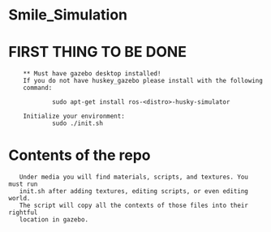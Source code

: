 # Smile_Simulation

# FIRST THING TO BE DONE
        ** Must have gazebo desktop installed!
        If you do not have huskey_gazebo please install with the following
        command:
        
                sudo apt-get install ros-<distro>-husky-simulator

        Initialize your environment:
                sudo ./init.sh

# Contents of the repo
       Under media you will find materials, scripts, and textures. You must run
       init.sh after adding textures, editing scripts, or even editing world.
       The script will copy all the contexts of those files into their rightful
       location in gazebo.
